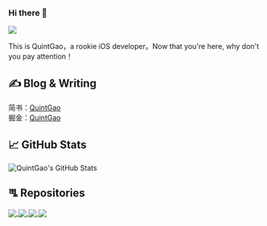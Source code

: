 ### Hi there 👋

![](https://komarev.com/ghpvc/?username=QuintGao)

This is QuintGao，a rookie iOS developer。Now that you're here, why don't you pay attention！

## &#x270d; Blog & Writing

简书：[QuintGao](https://www.jianshu.com/u/ba61bbfc87e8)   
掘金：[QuintGao](https://juejin.im/user/59e46e996fb9a04528458957)  

## &#x1f4c8; GitHub Stats
<img align="center" src="https://github-readme-stats.vercel.app/api?username=QuintGao&show_icons=true&line_height=27&count_private=true&title_color=ffffff&text_color=c9cacc&icon_color=2bbc8a&bg_color=1d1f21" alt="QuintGao's GitHub Stats" />  

## &#xa5c0; Repositories

<a href="https://github.com/QuintGao/GKPageScrollView">
  <img align="center" src="https://github-readme-stats.vercel.app/api/pin/?username=QuintGao&repo=GKPageScrollView&title_color=ffffff&text_color=c9cacc&icon_color=2bbc8a&bg_color=1d1f21" />
</a>

<a href="https://github.com/QuintGao/GKPhotoBrowser">
  <img align="center" src="https://github-readme-stats.vercel.app/api/pin/?username=QuintGao&repo=GKPhotoBrowser&title_color=ffffff&text_color=c9cacc&icon_color=2bbc8a&bg_color=1d1f21" />
</a>    

<a href="https://github.com/QuintGao/GKDYVideo">
  <img align="center" src="https://github-readme-stats.vercel.app/api/pin/?username=QuintGao&repo=GKDYVideo&title_color=ffffff&text_color=c9cacc&icon_color=2bbc8a&bg_color=1d1f21" />
</a> 

<a href="https://github.com/QuintGao/GKNavigationBarSwift">
  <img align="center" src="https://github-readme-stats.vercel.app/api/pin/?username=QuintGao&repo=GKNavigationBarSwift&title_color=ffffff&text_color=c9cacc&icon_color=2bbc8a&bg_color=1d1f21" />
</a>

<!--
**QuintGao/QuintGao** is a ✨ _special_ ✨ repository because its `README.md` (this file) appears on your GitHub profile.

Here are some ideas to get you started:

- 🔭 I’m currently working on ...
- 🌱 I’m currently learning ...
- 👯 I’m looking to collaborate on ...
- 🤔 I’m looking for help with ...
- 💬 Ask me about ...
- 📫 How to reach me: ...
- 😄 Pronouns: ...
- ⚡ Fun fact: ...
-->
